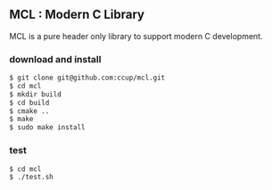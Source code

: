 ## MCL : Modern C Library

MCL is a pure header only library to support modern C development.

### download and install

```sh
$ git clone git@github.com:ccup/mcl.git
$ cd mcl
$ mkdir build
$ cd build
$ cmake ..
$ make
$ sudo make install
```

### test

```sh
$ cd mcl
$ ./test.sh
```